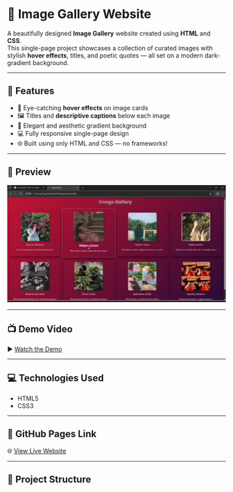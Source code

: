 # 🌌 Image Gallery Website

A beautifully designed **Image Gallery** website created using **HTML** and **CSS**.  
This single-page project showcases a collection of curated images with stylish **hover effects**, titles, and poetic quotes — all set on a modern dark-gradient background.

---

## 🔮 Features

- 🎨 Eye-catching **hover effects** on image cards  
- 🖼️ Titles and **descriptive captions** below each image  
- 🌈 Elegant and aesthetic gradient background  
- 💻 Fully responsive single-page design  
- 🌐 Built using only HTML and CSS — no frameworks!

---

## 📸 Preview

![Image Gallery Screenshot](image_gallery_preview.jpg)


---

## 📺 Demo Video

▶️ [Watch the Demo](https://drive.google.com/uc?export=download&id=1UDkcj6lGFi-S68SOFdC8irJMHDR5_hJj)

---

## 💻 Technologies Used

- HTML5  
- CSS3  

---

## 🚀 GitHub Pages Link

🌐 [View Live Website](nivetha0411/Image-gallery)

---

## 📂 Project Structure





